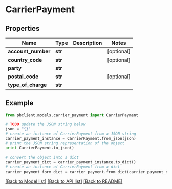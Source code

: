 # CarrierPayment


## Properties
Name | Type | Description | Notes
------------ | ------------- | ------------- | -------------
**account_number** | **str** |  | [optional] 
**country_code** | **str** |  | [optional] 
**party** | **str** |  | 
**postal_code** | **str** |  | [optional] 
**type_of_charge** | **str** |  | 

## Example

```python
from pbclient.models.carrier_payment import CarrierPayment

# TODO update the JSON string below
json = "{}"
# create an instance of CarrierPayment from a JSON string
carrier_payment_instance = CarrierPayment.from_json(json)
# print the JSON string representation of the object
print CarrierPayment.to_json()

# convert the object into a dict
carrier_payment_dict = carrier_payment_instance.to_dict()
# create an instance of CarrierPayment from a dict
carrier_payment_form_dict = carrier_payment.from_dict(carrier_payment_dict)
```
[[Back to Model list]](../README.md#documentation-for-models) [[Back to API list]](../README.md#documentation-for-api-endpoints) [[Back to README]](../README.md)



